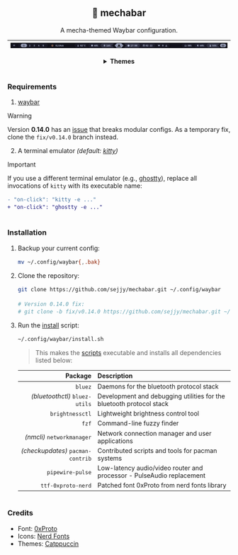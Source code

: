 <div align="center">

## 🤖 mechabar

A mecha-themed Waybar configuration.

| ![Preview](assets/catppuccin-mocha.png) |
| --------------------------------------- |

<details>
<summary><b>Themes</b></summary>
<br>

**Catppuccin:**

|           Mocha _(default)_           |
| :-----------------------------------: |
| ![Mocha](assets/catppuccin-mocha.png) |

|                   Macchiato                   |
| :-------------------------------------------: |
| ![Macchiato](assets/catppuccin-macchiato.png) |

|                 Frappe                  |
| :-------------------------------------: |
| ![Frappe](assets/catppuccin-frappe.png) |

|                 Latte                 |
| :-----------------------------------: |
| ![Latte](assets/catppuccin-latte.png) |

</details>
</div>

#

### Requirements

1. [waybar](https://github.com/Alexays/Waybar)

> [!WARNING]
> Version **0.14.0** has an [issue](https://github.com/Alexays/Waybar/issues/4354) that breaks modular configs.
> As a temporary fix, clone the `fix/v0.14.0` branch instead.

2. A terminal emulator _(default: [kitty](https://github.com/kovidgoyal/kitty))_

> [!IMPORTANT]
> If you use a different terminal emulator (e.g., [ghostty](https://github.com/ghostty-org/ghostty)),
> replace all invocations of `kitty` with its executable name:
>
> ```diff
> - "on-click": "kitty -e ..."
> + "on-click": "ghostty -e ..."
> ```

#

### Installation

1. Backup your current config:

	```bash
	mv ~/.config/waybar{,.bak}
	```

2. Clone the repository:

	```bash
	git clone https://github.com/sejjy/mechabar.git ~/.config/waybar

	# Version 0.14.0 fix:
	# git clone -b fix/v0.14.0 https://github.com/sejjy/mechabar.git ~/.config/waybar
	```

3. Run the [install](/install.sh) script:

	```bash
	~/.config/waybar/install.sh
	```

	> This makes the [scripts](/scripts/) executable and installs all dependencies listed below:

	|                           Package | Description                                                                    |
	| --------------------------------: | ------------------------------------------------------------------------------ |
	|                           `bluez` | Daemons for the bluetooth protocol stack<tr></tr>                              |
	|    _(bluetoothctl)_ `bluez-utils` | Development and debugging utilities for the bluetooth protocol stack<tr></tr>  |
	|                   `brightnessctl` | Lightweight brightness control tool<tr></tr>                                   |
	|                             `fzf` | Command-line fuzzy finder<tr></tr>                                             |
	|        _(nmcli)_ `networkmanager` | Network connection manager and user applications<tr></tr>                      |
	| _(checkupdates)_ `pacman-contrib` | Contributed scripts and tools for pacman systems<tr></tr>                      |
	|                  `pipewire-pulse` | Low-latency audio/video router and processor - PulseAudio replacement<tr></tr> |
	|                `ttf-0xproto-nerd` | Patched font 0xProto from nerd fonts library                                   |

#

### Credits

- Font: [0xProto](https://github.com/0xType/0xProto)
- Icons: [Nerd Fonts](https://github.com/ryanoasis/nerd-fonts)
- Themes: [Catppuccin](https://github.com/catppuccin/waybar)
